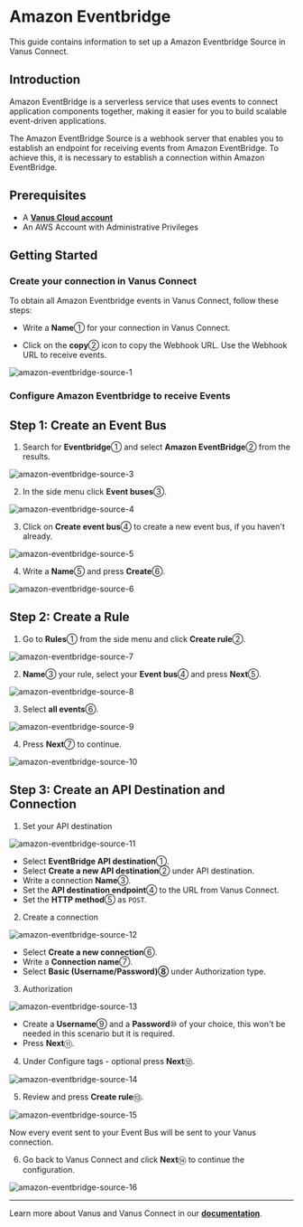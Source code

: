 # Amazon Eventbridge

This guide contains information to set up a Amazon Eventbridge Source in Vanus Connect.

## Introduction

Amazon EventBridge is a serverless service that uses events to connect application components together, making it easier for you to build scalable event-driven applications.

The Amazon EventBridge Source is a webhook server that enables you to establish an endpoint for receiving events from Amazon EventBridge. To achieve this, it is necessary to establish a connection within Amazon EventBridge.

## Prerequisites

- A [**Vanus Cloud account**](https://cloud.vanus.ai)
- An AWS Account with Administrative Privileges

## Getting Started

### Create your connection in Vanus Connect

To obtain all Amazon Eventbridge events in Vanus Connect, follow these steps:

- Write a **Name**① for your connection in Vanus Connect.

- Click on the **copy**② icon to copy the Webhook URL. Use the Webhook URL to receive events.

![amazon-eventbridge-source-1](images/amazon-eventbridge-source-1.webp)

### Configure Amazon Eventbridge to receive Events

## Step 1: Create an Event Bus

1. Search for **Eventbridge**① and select **Amazon EventBridge**② from the results.

![amazon-eventbridge-source-3](images/amazon-eventbridge-source-3.webp)

2. In the side menu click **Event buses**③.

![amazon-eventbridge-source-4](images/amazon-eventbridge-source-4.webp)

3. Click on **Create event bus**④ to create a new event bus, if you haven't already.

![amazon-eventbridge-source-5](images/amazon-eventbridge-source-5.webp)

4. Write a **Name**⑤ and press **Create**⑥.

![amazon-eventbridge-source-6](images/amazon-eventbridge-source-6.webp)

## Step 2: Create a Rule

1. Go to **Rules**① from the side menu and click **Create rule**②.

![amazon-eventbridge-source-7](images/amazon-eventbridge-source-7.webp)

2. **Name**③ your rule, select your **Event bus**④ and press **Next**⑤.

![amazon-eventbridge-source-8](images/amazon-eventbridge-source-8.webp)

3. Select **all events**⑥.

![amazon-eventbridge-source-9](images/amazon-eventbridge-source-9.webp)

4. Press **Next**⑦ to continue.

![amazon-eventbridge-source-10](images/amazon-eventbridge-source-10.webp)

## Step 3: Create an API Destination and Connection

1. Set your API destination

![amazon-eventbridge-source-11](images/amazon-eventbridge-source-11.webp)

- Select **EventBridge API destination**①.
- Select **Create a new API destination**② under API destination.
- Write a connection **Name**③.
- Set the **API destination endpoint**④ to the URL from Vanus Connect.
- Set the **HTTP method**⑤ as `POST`.

2. Create a connection

![amazon-eventbridge-source-12](images/amazon-eventbridge-source-12.webp)

- Select **Create a new connection**⑥.
- Write a **Connection name**⑦.
- Select **Basic (Username/Password)⑧** under Authorization type.

3. Authorization

![amazon-eventbridge-source-13](images/amazon-eventbridge-source-13.webp)

- Create a **Username**⑨ and a **Password**⑩ of your choice, this won't be needed in this scenario but it is required.
- Press **Next**⑪.

4. Under Configure tags - optional press **Next**⑫.

![amazon-eventbridge-source-14](images/amazon-eventbridge-source-14.webp)

5. Review and press **Create rule**⑬.

![amazon-eventbridge-source-15](images/amazon-eventbridge-source-15.webp)

Now every event sent to your Event Bus will be sent to your Vanus connection.

6. Go back to Vanus Connect and click **Next**⑭ to continue the configuration.

![amazon-eventbridge-source-16](images/amazon-eventbridge-source-16.webp)

---

Learn more about Vanus and Vanus Connect in our [**documentation**](https://docs.vanus.ai).
